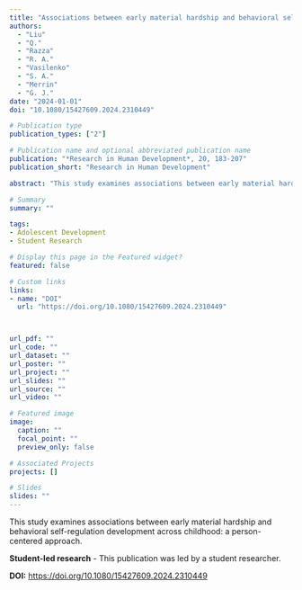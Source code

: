 ```yaml
---
title: "Associations between early material hardship and behavioral self-regulation development across childhood: A person-centered approach (Student-led research)"
authors:
  - "Liu"
  - "Q."
  - "Razza"
  - "R. A."
  - "Vasilenko"
  - "S. A."
  - "Merrin"
  - "G. J."
date: "2024-01-01"
doi: "10.1080/15427609.2024.2310449"

# Publication type
publication_types: ["2"]

# Publication name and optional abbreviated publication name
publication: "*Research in Human Development*, 20, 183-207"
publication_short: "Research in Human Development"

abstract: "This study examines associations between early material hardship and behavioral self-regulation development across childhood: a person-centered approach."

# Summary
summary: ""

tags:
- Adolescent Development
- Student Research

# Display this page in the Featured widget?
featured: false

# Custom links
links:
- name: "DOI"
  url: "https://doi.org/10.1080/15427609.2024.2310449"



url_pdf: ""
url_code: ""
url_dataset: ""
url_poster: ""
url_project: ""
url_slides: ""
url_source: ""
url_video: ""

# Featured image
image:
  caption: ""
  focal_point: ""
  preview_only: false

# Associated Projects
projects: []

# Slides
slides: ""
---
```


This study examines associations between early material hardship and behavioral self-regulation development across childhood: a person-centered approach.

**Student-led research** - This publication was led by a student researcher.

**DOI:** https://doi.org/10.1080/15427609.2024.2310449

